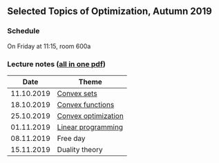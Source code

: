 ## Selected Topics of Optimization, Autumn 2019

### Schedule

On Friday at 11:15, room 600a

### Lecture notes ([all in one pdf](./autumn-2019/notes/main.pdf))

**Date** | **Theme**
---- | -----
11.10.2019 | [Convex sets](./autumn-2019/notes/convex_sets.pdf)
18.10.2019 | [Convex functions](./autumn-2019/notes/convex_functions.pdf)
25.10.2019 | [Convex optimization](./autumn-2019/notes/convex_optimization.pdf)
01.11.2019 | [Linear programming](./autumn-2019/notes/linear_programming.pdf)
08.11.2019 | Free day
15.11.2019 | Duality theory
